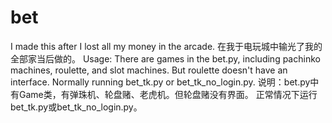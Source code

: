 # bet
I made this after I lost all my money in the arcade.
在我于电玩城中输光了我的全部家当后做的。
Usage: There are games in the bet.py, including pachinko machines, roulette, and slot machines. But roulette doesn't have an interface.
Normally running bet_tk.py or bet_tk_no_login.py.
说明：bet.py中有Game类，有弹珠机、轮盘赌、老虎机。但轮盘赌没有界面。
正常情况下运行bet_tk.py或bet_tk_no_login.py。
